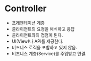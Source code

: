 # Controller

+ 프레젠테이션 계층
+ 클라이언트의 요청을 해석하고 응답
+ 클라이언트와의 접점이 된다.
+ UI(View)나 API를 제공한다.
+ 비즈니스 로직을 포함하고 있지 않음.
+ 비즈니스 계층(Service)를 주입받고 연결.